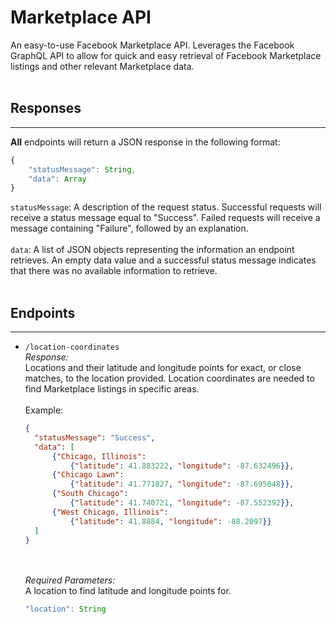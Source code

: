 # Marketplace API

An easy-to-use Facebook Marketplace API. Leverages the Facebook GraphQL API to allow for quick and easy retrieval of Facebook Marketplace listings and other relevant Marketplace data.
<br><br>
## Responses
---
**All** endpoints will return a JSON response in the following format:
```js
{
    "statusMessage": String,
    "data": Array
}
```
```statusMessage```: A description of the request status. Successful requests will receive a status message equal to "Success". Failed requests will receive a message containing "Failure", followed by an explanation.
<br><br>
```data```: A list of JSON objects representing the information an endpoint retrieves. An empty data value and a successful status message indicates that there was no available information to retrieve.
<br><br>
## Endpoints
---
- ```/location-coordinates```<br>
  *Response:*<br>
  Locations and their latitude and longitude points for exact, or close matches, to the location provided. Location coordinates are needed to find Marketplace listings in specific areas.<br><br>
  Example:
  ```json
  {
    "statusMessage": "Success", 
    "data": [
        {"Chicago, Illinois": 
            {"latitude": 41.883222, "longitude": -87.632496}},
        {"Chicago Lawn": 
            {"latitude": 41.771827, "longitude": -87.695848}},
        {"South Chicago": 
            {"latitude": 41.740721, "longitude": -87.552392}},
        {"West Chicago, Illinois":
            {"latitude": 41.8884, "longitude": -88.2097}}
    ]
  }
  ```
  <br><br>
  *Required Parameters:*<br>
  A location to find latitude and longitude points for.
  ```js
  "location": String
  ```
